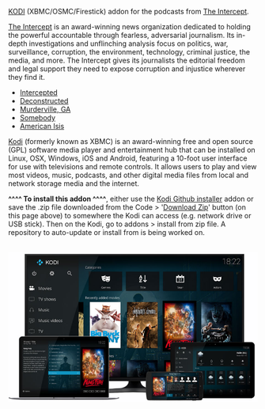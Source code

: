 <a href="https://kodi.tv">KODI<a> (XBMC/OSMC/Firestick) addon for the podcasts from <a href="https://theintercept.com/podcasts">The Intercept</a>.<br>

<a href="https://theintercept.com/">The Intercept</a> is an award-winning news organization dedicated to holding the powerful accountable through fearless, adversarial journalism. Its in-depth investigations and unflinching analysis focus on politics, war, surveillance, corruption, the environment, technology, criminal justice, the media, and more. The Intercept gives its journalists the editorial freedom and legal support they need to expose corruption and injustice wherever they find it.<br>

- <a href="https://theintercept.com/podcasts/intercepted/">Intercepted</a><br>
- <a href="https://theintercept.com/podcasts/deconstructed">Deconstructed<br>
- <a href="https://theintercept.com/podcasts/murderville">Murderville, GA<br>
- <a href="https://theintercept.com/podcasts/somebody">Somebody<br>
- <a href="https://theintercept.com/podcasts/americanisis">American Isis<br>

<a href="https://www.kodi.tv">Kodi</a> (formerly known as XBMC) is an award-winning free and open source (GPL) software media player and entertainment hub that can be installed on Linux, OSX, Windows, iOS and Android, featuring a 10-foot user interface for use with televisions and remote controls. It allows users to play and view most videos, music, podcasts, and other digital media files from local and network storage media and the internet.<br>

<b>^^^^ To install this addon ^^^^</b>, either use the <a href="https://www.tvaddons.co/github-browser-kodi/">Kodi Github installer</a> addon or save the .zip file downloaded from the Code > '<a href="https://github.com/leopheard/TheIntercept/archive/refs/heads/master.zip">Download Zip</a>' button (on this page above) to somewhere the Kodi can access (e.g. network drive or USB stick). Then on the Kodi, go to addons > install from zip file. A repository to auto-update or install from is being worked on.<br>

<br><a href="https://www.kodi.tv"><img src="https://github.com/leopheard/Audio-Podcasts/blob/master/resources/media/about--devices.jpg?raw=true">